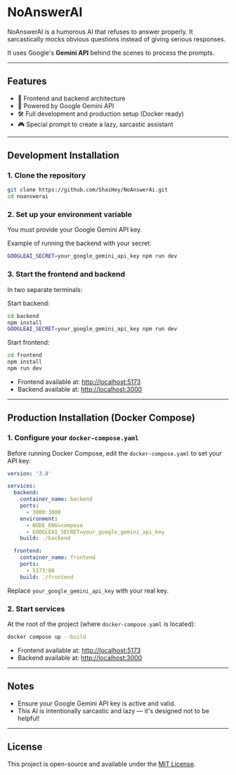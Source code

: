 # NoAnswerAI

NoAnswerAI is a humorous AI that refuses to answer properly.
It sarcastically mocks obvious questions instead of giving serious responses.

It uses Google's **Gemini API** behind the scenes to process the prompts.

---

## Features

- 🤖 Frontend and backend architecture
- 🧐 Powered by Google Gemini API
- 🛠️ Full development and production setup (Docker ready)
- 🎮 Special prompt to create a lazy, sarcastic assistant

---

## Development Installation

### 1. Clone the repository

```bash
git clone https://github.com/ShaiHey/NoAnswerAi.git
cd noanswerai
```

### 2. Set up your environment variable

You must provide your Google Gemini API key.

Example of running the backend with your secret:

```bash
GOOGLEAI_SECRET=your_google_gemini_api_key npm run dev
```

### 3. Start the frontend and backend

In two separate terminals:

Start backend:

```bash
cd backend
npm install
GOOGLEAI_SECRET=your_google_gemini_api_key npm run dev
```

Start frontend:

```bash
cd frontend
npm install
npm run dev
```

- Frontend available at: [http://localhost:5173](http://localhost:5173)
- Backend available at: [http://localhost:3000](http://localhost:3000)

---

## Production Installation (Docker Compose)

### 1. Configure your `docker-compose.yaml`

Before running Docker Compose, edit the `docker-compose.yaml` to set your API key:

```yaml
version: '3.8'

services:
  backend:
    container_name: backend
    ports:
      - 3000:3000
    environment:
      - NODE_ENV=compose
      - GOOGLEAI_SECRET=your_google_gemini_api_key
    build: ./backend

  frontend:
    container_name: frontend
    ports:
      - 5173:80
    build: ./frontend
```

Replace `your_google_gemini_api_key` with your real key.

### 2. Start services

At the root of the project (where `docker-compose.yaml` is located):

```bash
docker compose up --build
```

- Frontend available at: [http://localhost:5173](http://localhost:5173)
- Backend available at: [http://localhost:3000](http://localhost:3000)

---

## Notes

- Ensure your Google Gemini API key is active and valid.
- This AI is intentionally sarcastic and lazy — it's designed not to be helpful!

---

## License

This project is open-source and available under the [MIT License](LICENSE).